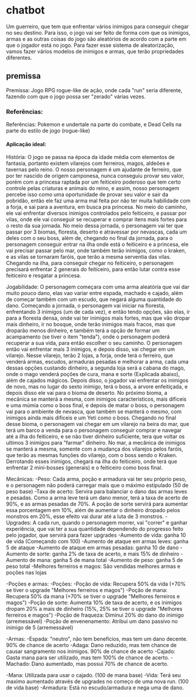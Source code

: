 # chatbot

Um guerreiro, que tem que enfrentar vários inimigos para conseguir chegar no seu destino. Para isso, o jogo vai ser feito de forma com que os inimigos, armas e as outras coisas do jogo são aleatórios de acordo com a parte em que o jogador está no jogo. Para fazer esse sistema de aleatorização, vamos fazer vários modelos de inimigos e armas, que terão propriedades diferentes.

## premissa

Premissa: Jogo RPG rogue-like de ação, onde cada "run" seria diferente, fazendo com que o jogo possa ser "zerado" várias vezes.

### Referências:

Referências: Pokemon e undertale na parte do combate, e Dead Cells na parte do estilo de jogo (rogue-like)

#### Aplicação ideal:

História: O jogo se passa na época da idade média com elementos de fantasia, portanto existem vilarejos com ferreiros, magos, aldeões e tavernas pelo reino. O nosso personagem é um ajudante de ferreiro, que por ter nascido de origem camponesa, nunca conseguiu provar seu valor, porém com a princesa raptada por um feiticeiro poderoso que tem certo controle pelas criaturas e animais do reino, e assim, nosso personagem percebe isso como uma oportunidade de provar seu valor e sair da pobridão, então ele faz uma arma mal feita por não ter muita habilidade com a forja, e sai para a aventura, em busca pra princesa. No meio do caminho, ele vai enfrentar diversos inimigos controlados pelo feiticeiro, e passar por vilas, onde ele vai conseguir se recuperar e comprar itens mais fortes para o resto da sua jornada. No meio dessa jornada, o personagem vai ter que passar por 3 biomas, floresta, deserto e atravessar por nevascas, cada um deles com o seu boss, além de, chegando no final da jornada, para o personagem conseguir entrar na ilha onde está o feiticeiro e a princesa, ele vai precisar passar pelo mar, onde também terão inimigos, como o kraken, e as vilas se tornaram faróis, que terão a mesma serventia das vilas. Chegando na ilha, para conseguir chegar no feiticeiro, o personagem precisará enfrentar 2 generais do feiticeiro, para então lutar contra esse feiticeiro e resgatar a princesa.

Jogabilidade: O personagem começara com uma arma aleatória que vai dar muito pouco dano, elas vao variar entre espada, machado e cajado, além de começar também com um escudo, que negará alguma quantidade do dano. Começando a jornada, o personagem vai iniciar na floresta, enfrentando 3 inimigos (um de cada vez), e então tendo opções, são elas, ir para a floresta densa, onde vai ter inimigos mais fortes, mas que vão dropar mais dinheiro, ir no bosque, onde terão inimigos mais fracos, mas que droparão menos dinheiro, e também terá a opção de formar um acampamento (se tiver o item "tenda"), onde o personagem poderá recuperar a sua vida, para então escolher o seu caminho. O personagem então vai enfrentar mais 3 inimigos, e depois disso, vai chegar em um vilarejo. Nesse vilarejo, terão 2 lojas, a forja, onde terá o ferreiro, que venderá armas, escudos, armaduras pesadas e melhorar a arma, cada uma dessas opções custando dinheiro, a segunda loja será a cabana do mago, onde o mago venderá poções de cura, mana e sorte (Explicada abaixo), além de cajados mágicos. Depois disso, o jogador vai enfrentar os inimigos de novo, mas no lugar do sexto inimigo, terá o boss, a arvore enfeitiçada, e depois disso ele vai para o bioma de deserto. No próximo bioma, a mecânica se manterá a mesma, com inimigos caracteristicos, mais dificeis e uma múmia como o boss final, e depois de matar o boss, o personagem vai para o ambiente de nevasca, que também se manterá o mesmo, com inimigos ainda mais dificeis e um Yeti como o boss. Chegando no final desse bioma, o personagem vai chegar em um vilarejo na beira do mar, que terá um barco a venda para o personagem conseguir comprar e navegar até a ilha do feiticeiro, e se não tiver dinheiro suficiente, tera que voltar os ultimos 3 inimigos para "farmar" dinheiro. No mar, a mecânica de inimigos se manterá a mesma, somente com a mudança dos vilarejos pelos faróis, que terão as mesmas funções do vilarejo, com o boss sendo o Kraken. Derrotando esses inimigos, chegará na ilha do feiticeiro, onde terá que enfrentar 2 mini-bosses (generais) e o feiticeiro como boss final.

Mecânicas:
-Peso: Cada arma, poção e armadura vai ter seu próprio peso, e o personagem não poderá carregar mais que o máximo estipulado (50 de peso base)
-Taxa de acerto: Servira para balanciar o dano das armas leves e pesadas. Como a arma leve terá um dano menor, terá a taxa de acerto de 90%, e as armas pesadas de 70%. A poção de sorte servirá para aumentar essa porcentagem em 10%, além de aumentar o dinheiro dropado pelos monstros em 20%, esse efeito vai durar até a luta de 3 monstros.
-Upgrades: A cada run, quando o personagem morrer, vai "correr" e ganhar experiência, que vai ter a sua quantidade dependendo do progresso feito pelo jogador, que servirá para fazer upgrades
  -Aumento de vida: ganha 10 de vida (Começando com 100)
  -Aumento de ataque em armas leves: ganha 5 de ataque
  -Aumento de ataque em armas pesadas: ganha 10 de dano
  -Aumento de sorte: ganha 2% de taxa de acerto, e mais 15% de dinheiro
  -Aumento de mana: ganha 5 de mana total
  -Aumento de peso: ganha 5 de peso total
  -Melhores ferreiros e magos: São vendidas melhores armas e poções nas lojas

-Poções e armas:
 -Poções:
    -Poção de vida: Recupera 50% da vida (+70% se tiver o upgrade "Melhores ferreiros e magos")
    -Poção de mana: Recupera 50% da mana (+70% se tiver o upgrade "Melhores ferreiros e magos")
    -Poção de sorte: Aumenta 10% de taxa de acerto, e os inimigos dropam 20% a mais de dinheiro (15%, 25% se tiver o upgrade "Melhores ferreiros e magos")
    -Poção de fraqueza: Diminui 20% do dano do inimigo (arremessável)
    -Poção de envenenamento: Atribui um dano passivo no inimigo de 5 (arremessável)

 -Armas:
    -Espada: "neutro", não tem benefícios, mas tem um dano decente. 90% de chance de acerto
    -Adaga: Dano reduzido, mas tem chance de causar sangramento nos inimigos. 90% de chance de acerto
    -Cajado: Gasta mana para ser utilizado, mas tem 100% de chance de acerto.
    -Machado: Dano aumentado, mas possui 70% de chance de acerto.

-Mana: Utilizada para usar o cajado. (100 de mana base)
-Vida: Terá seu maximo aumentado através de upgrades no começo de uma nova run. (100 de vida base)
-Armadura: Está no escudo/armadura e nega uma de dano.